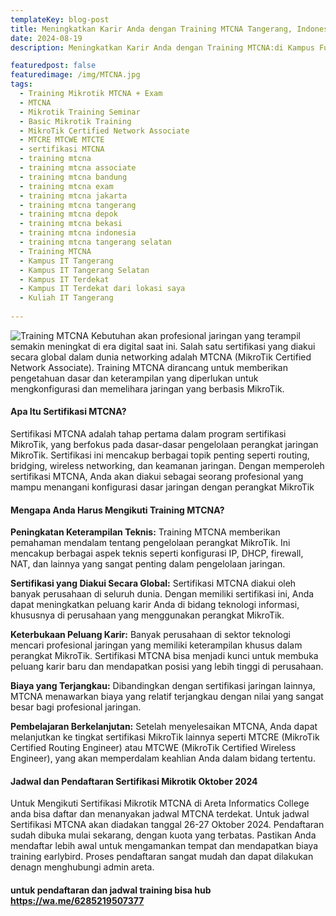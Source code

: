 ```yaml
---
templateKey: blog-post
title: Meningkatkan Karir Anda dengan Training MTCNA Tangerang, Indonesia 
date: 2024-08-19
description: Meningkatkan Karir Anda dengan Training MTCNA:di Kampus Full Praktek Areta Informatics College

featuredpost: false
featuredimage: /img/MTCNA.jpg
tags:
  - Training Mikrotik MTCNA + Exam
  - MTCNA
  - Mikrotik Training Seminar
  - Basic Mikrotik Training
  - MikroTik Certified Network Associate
  - MTCRE MTCWE MTCTE
  - sertifikasi MTCNA
  - training mtcna
  - training mtcna associate
  - training mtcna bandung
  - training mtcna exam
  - training mtcna jakarta
  - training mtcna tangerang
  - training mtcna depok
  - training mtcna bekasi
  - training mtcna indonesia
  - training mtcna tangerang selatan
  - Training MTCNA 
  - Kampus IT Tangerang
  - Kampus IT Tangerang Selatan
  - Kampus IT Terdekat
  - Kampus IT Terdekat dari lokasi saya
  - Kuliah IT Tangerang
      
---
```


![Training MTCNA](/img/MTCNA.jpg "Training MTCNA")
 Kebutuhan akan profesional jaringan yang terampil semakin meningkat di era digital saat ini. Salah satu sertifikasi yang diakui secara global dalam dunia networking adalah MTCNA (MikroTik Certified Network Associate). Training MTCNA dirancang untuk memberikan pengetahuan dasar dan keterampilan yang diperlukan untuk mengkonfigurasi dan memelihara jaringan yang berbasis MikroTik.

#### Apa Itu Sertifikasi MTCNA?
Sertifikasi MTCNA adalah tahap pertama dalam program sertifikasi MikroTik, yang berfokus pada dasar-dasar pengelolaan perangkat jaringan MikroTik. Sertifikasi ini mencakup berbagai topik penting seperti routing, bridging, wireless networking, dan keamanan jaringan. Dengan memperoleh sertifikasi MTCNA, Anda akan diakui sebagai seorang profesional yang mampu menangani konfigurasi dasar jaringan dengan perangkat MikroTik

#### Mengapa Anda Harus Mengikuti Training MTCNA?

**Peningkatan Keterampilan Teknis:**
Training MTCNA memberikan pemahaman mendalam tentang pengelolaan perangkat MikroTik. Ini mencakup berbagai aspek teknis seperti konfigurasi IP, DHCP, firewall, NAT, dan lainnya yang sangat penting dalam pengelolaan jaringan.

**Sertifikasi yang Diakui Secara Global:**
Sertifikasi MTCNA diakui oleh banyak perusahaan di seluruh dunia. Dengan memiliki sertifikasi ini, Anda dapat meningkatkan peluang karir Anda di bidang teknologi informasi, khususnya di perusahaan yang menggunakan perangkat MikroTik.

**Keterbukaan Peluang Karir:**
Banyak perusahaan di sektor teknologi mencari profesional jaringan yang memiliki keterampilan khusus dalam perangkat MikroTik. Sertifikasi MTCNA bisa menjadi kunci untuk membuka peluang karir baru dan mendapatkan posisi yang lebih tinggi di perusahaan.

**Biaya yang Terjangkau:**
Dibandingkan dengan sertifikasi jaringan lainnya, MTCNA menawarkan biaya yang relatif terjangkau dengan nilai yang sangat besar bagi profesional jaringan.

**Pembelajaran Berkelanjutan:**
Setelah menyelesaikan MTCNA, Anda dapat melanjutkan ke tingkat sertifikasi MikroTik lainnya seperti MTCRE (MikroTik Certified Routing Engineer) atau MTCWE (MikroTik Certified Wireless Engineer), yang akan memperdalam keahlian Anda dalam bidang tertentu.

#### Jadwal dan Pendaftaran Sertifikasi Mikrotik Oktober 2024
Untuk Mengikuti Sertifikasi Mikrotik MTCNA di Areta Informatics College anda bisa daftar dan menanyakan jadwal MTCNA terdekat. Untuk jadwal Sertifikasi MTCNA akan diadakan tanggal 26-27 Oktober 2024. Pendaftaran sudah dibuka mulai sekarang, dengan kuota yang terbatas. Pastikan Anda mendaftar lebih awal untuk mengamankan tempat dan mendapatkan biaya training earlybird. Proses pendaftaran sangat mudah dan dapat dilakukan denagn menghubungi admin areta.

#### untuk pendaftaran dan jadwal training bisa hub https://wa.me/6285219507377
